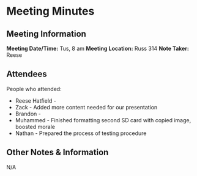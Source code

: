 # Meeting Minutes
## Meeting Information
**Meeting Date/Time:** Tus, 8 am
**Meeting Location:** Russ 314
**Note Taker:** Reese

## Attendees
People who attended:
- Reese Hatfield -
- Zack - Added more content needed for our presentation
- Brandon - 
- Muhammed - Finished formatting second SD card with copied image, boosted morale
- Nathan - Prepared the process of testing procedure

## Other Notes & Information
N/A

